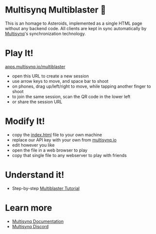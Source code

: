 # Multisynq Multiblaster 🚀

This is an homage to Asteroids, implemented as a single HTML page without any backend code.
All clients are kept in sync automatically by [Multisynq](https://multisynq.io/)'s synchronization technology.

# Play It!

[apps.multisynq.io/multiblaster](https://apps.multisynq.io/multiblaster)

* open this URL to create a new session
* use arrow keys to move, and space bar to shoot
* on phones, drag up/left/right to move, while tapping another finger to shoot
* to join the same session, scan the QR code in the lower left
* or share the session URL

# Modify It!

* copy the [index.html](index.html) file to your own machine
* replace our API key with your own from [multisynq.io](https://multisynq.io/coder)
* edit however you like
* open the file in a web browser to play
* copy that single file to any webserver to play with friends

# Understand it!

* Step-by-step [Multiblaster Tutorial](https://multisynq.github.io/multiblaster-tutorial/)

# Learn more

* [Multisynq Documentation](https://multisynq.io/docs/client/)
* [Multisynq Discord](https://multisynq.io/discord)
